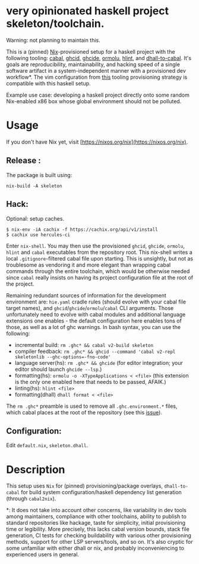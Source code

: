 # very opinionated haskell project skeleton/toolchain.

Warning: not planning to maintain this.

This is a (pinned) [Nix](https://nixos.org)-provisioned setup for a haskell
project with the following tooling: [cabal](https://www.haskell.org/cabal/),
[ghcid](https://github.com/ndmitchell/ghcid),
[ghcide](https://github.com/digital-asset/ghcide),
[ormolu](https://github.com/tweag/ormolu),
[hlint](https://github.com/ndmitchell/hlint), and
[dhall-to-cabal](https://github.com/dhall-lang/dhall-to-cabal). It's goals are
reproducibility, maintainability, and hacking speed of a single software
artifact in a system-independent manner with a provisioned dev workflow\*. The
vim configuration from
[this](https://github.com/freuk/horror/releases/tag/hs-toolchain-compatible)
tooling provisioning strategy is compatible with this haskell setup.

Example use case: developing a haskell project directly onto some random
Nix-enabled x86 box whose global environment should not be polluted.

# Usage

If you don't have Nix yet, visit
[https://nixos.org/nix](https://nixos.org/nix).

## Release : 

The package is built using:

```
nix-build -A skeleton
```

## Hack: 

Optional: setup caches.

```
$ nix-env -iA cachix -f https://cachix.org/api/v1/install
$ cachix use hercules-ci
```

Enter `nix-shell`. You may then use the provisioned `ghcid`, `ghcide`,
`ormolu`, `hlint` and `cabal` executables from the repository root. This
nix-shell writes a local `.gitignore`-filtered cabal file upon starting. This
is unsightly, but not as troublesome as vendoring it and more elegant than
wrapping cabal commands through the entire toolchain, which would be otherwise
needed since `cabal` really insists on having its project configuration file at
the root of the project. 

Remaining redundant sources of information for the development environment are:
`hie.yaml` cradle rules (should evolve with your cabal file target names), and
`ghcid`/`ghcide`/`ormolu`/`cabal` CLI arguments. Those unfortunately need to
evolve with cabal modules and additional language extensions one enables - the
default configuration here enables tons of those, as well as a lot of ghc
warnings. In bash syntax, you can use the following:

- incremental build: `rm .ghc* && cabal v2-build skeleton`
- compiler feedback: `rm .ghc* && ghcid --command 'cabal v2-repl skeletonlib
  --ghc-options=-fno-code'`
- language server(hs): `rm .ghc* && ghcide` (for editor integration; your
  editor should launch `ghcide --lsp`.)
- formatting(hs): `ormolu -o -XTypeApplications < <file>` (this extension is
  the only one enabled here that needs to be passed, AFAIK.)
- linting(hs): `hlint <file>`
- formatting(dhall) `dhall format < <file>` 

The `rm .ghc*` preamble is used to remove all `.ghc.environment.*` files, which
cabal places at the root of the repository (see this
[issue](https://github.com/haskell/cabal/issues/4542)).

## Configuration:

Edit `default.nix`, `skeleton.dhall`. 

# Description

This setup uses `Nix` for (pinned) provisioning/package overlays,
`dhall-to-cabal` for build system configuration/haskell dependency list
generation (through `cabal2nix`). 

\*: It does not take into account other concerns, like variability in dev tools
among maintainers, compliance with other toolchains, ability to publish to
standard repositories like hackage, taste for simplicity, initial provisioning
time or legibility. More precisely, this lacks cabal version bounds, stack file
generation, CI tests for checking buildability with various other provisioning
methods, support for other LSP servers/tools, and so on. It's also cryptic for
some unfamiliar with either dhall or nix, and probably inconveniencing to
experienced users in general.
